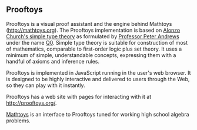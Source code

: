 ## Prooftoys

Prooftoys is a visual proof assistant and
the engine behind Mathtoys (http://mathtoys.org).
The Prooftoys implementation is based on [Alonzo Church's 
simple type theory](http://plato.stanford.edu/entries/type-theory-church/)
as formulated by 
[Professor Peter Andrews](http://gtps.math.cmu.edu/andrews.html)
under the name [Q0](http://en.wikipedia.org/wiki/Q_zero).
Simple type theory is suitable for construction
of most of mathematics, comparable to first-order
logic plus set theory.  It uses a minimum of
simple, understandable concepts, expressing them with
a handful of axioms and inference rules. 

Prooftoys is implemented in JavaScript running in the user's
web browser.
It is designed to be highly interactive and delivered to users
through the Web, so they can play with it instantly.

Prooftoys has a web site with pages for interacting with it
at http://prooftoys.org/.

[Mathtoys](http://mathtoys.org) is an interface to Prooftoys tuned for
working high school algebra problems.
